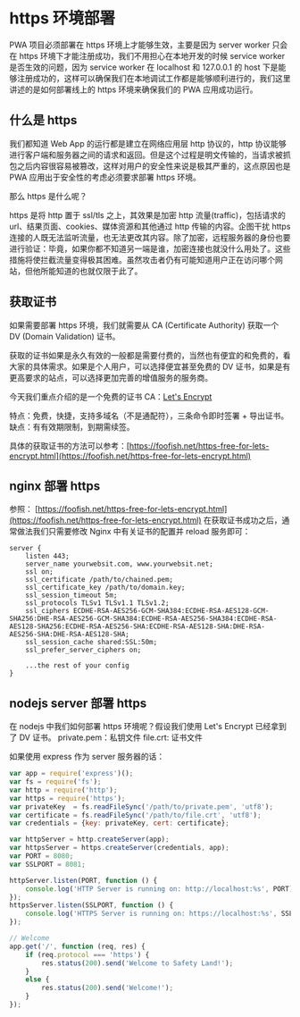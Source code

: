 # https 环境部署

PWA 项目必须部署在 https 环境上才能够生效，主要是因为 server worker 只会在 https 环境下才能注册成功，我们不用担心在本地开发的时候 service worker 是否生效的问题，因为 service worker 在 localhost 和 127.0.0.1 的 host 下是能够注册成功的，这样可以确保我们在本地调试工作都是能够顺利进行的，我们这里讲述的是如何部署线上的 https 环境来确保我们的 PWA 应用成功运行。

## 什么是 https

我们都知道 Web App 的运行都是建立在网络应用层 http 协议的，http 协议能够进行客户端和服务器之间的请求和返回。但是这个过程是明文传输的，当请求被抓包之后内容很容易被篡改，这样对用户的安全性来说是极其严重的，这点原因也是 PWA 应用出于安全性的考虑必须要求部署 https 环境。

那么 https 是什么呢？

https 是将 http 置于 ssl/tls 之上，其效果是加密 http 流量(traffic)，包括请求的 url、结果页面、cookies、媒体资源和其他通过 http 传输的内容。企图干扰 https 连接的人既无法监听流量，也无法更改其内容。除了加密，远程服务器的身份也要进行验证：毕竟，如果你都不知道另一端是谁，加密连接也就没什么用处了。这些措施将使拦截流量变得极其困难。虽然攻击者仍有可能知道用户正在访问哪个网站，但他所能知道的也就仅限于此了。



## 获取证书

如果需要部署 https 环境，我们就需要从 CA (Certificate Authority) 获取一个 DV (Domain Validation) 证书。

获取的证书如果是永久有效的一般都是需要付费的，当然也有便宜的和免费的，看大家的具体需求。如果是个人用户，可以选择便宜甚至免费的 DV 证书，如果是有更高要求的站点，可以选择更加完善的增值服务的服务商。

今天我们重点介绍的是一个免费的证书 CA：[Let's Encrypt](https://letsencrypt.org/)

特点：免费，快捷，支持多域名（不是通配符），三条命令即时签署 + 导出证书。
缺点：有有效期限制，到期需续签。

具体的获取证书的方法可以参考：[https://foofish.net/https-free-for-lets-encrypt.html](https://foofish.net/https-free-for-lets-encrypt.html)



## nginx 部署 https

参照： [https://foofish.net/https-free-for-lets-encrypt.html](https://foofish.net/https-free-for-lets-encrypt.html)
在获取证书成功之后，通常做法我们只需要修改 Nginx 中有关证书的配置并 reload 服务即可：

```nginx
server {
    listen 443;
    server_name yourwebsit.com, www.yourwebsit.net;
    ssl on;
    ssl_certificate /path/to/chained.pem;
    ssl_certificate_key /path/to/domain.key;
    ssl_session_timeout 5m;
    ssl_protocols TLSv1 TLSv1.1 TLSv1.2;
    ssl_ciphers ECDHE-RSA-AES256-GCM-SHA384:ECDHE-RSA-AES128-GCM-SHA256:DHE-RSA-AES256-GCM-SHA384:ECDHE-RSA-AES256-SHA384:ECDHE-RSA-AES128-SHA256:ECDHE-RSA-AES256-SHA:ECDHE-RSA-AES128-SHA:DHE-RSA-AES256-SHA:DHE-RSA-AES128-SHA;
    ssl_session_cache shared:SSL:50m;
    ssl_prefer_server_ciphers on;

    ...the rest of your config
}
```

## nodejs server 部署 https

在 nodejs 中我们如何部署 https 环境呢？假设我们使用 Let's Encrypt 已经拿到了 DV 证书。
private.pem：私钥文件
file.crt: 证书文件

如果使用 express 作为 server 服务器的话：

```javascript
var app = require('express')();
var fs = require('fs');
var http = require('http');
var https = require('https');
var privateKey  = fs.readFileSync('/path/to/private.pem', 'utf8');
var certificate = fs.readFileSync('/path/to/file.crt', 'utf8');
var credentials = {key: privateKey, cert: certificate};

var httpServer = http.createServer(app);
var httpsServer = https.createServer(credentials, app);
var PORT = 8080;
var SSLPORT = 8081;

httpServer.listen(PORT, function () {
    console.log('HTTP Server is running on: http://localhost:%s', PORT);
});
httpsServer.listen(SSLPORT, function () {
    console.log('HTTPS Server is running on: https://localhost:%s', SSLPORT);
});

// Welcome
app.get('/', function (req, res) {
    if (req.protocol === 'https') {
        res.status(200).send('Welcome to Safety Land!');
    }
    else {
        res.status(200).send('Welcome!');
    }
});
```